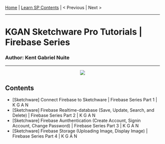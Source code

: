 [Home](https://github.com/kganallinone/KGANTutorials/blob/main/KGAN's%20COLLECTIONS/SKETCHWARE/About/Lessons/Tutorials.md) | [Learn SP Contents](#Contents) | < Previous | Next > 
______________________________________________
# KGAN Sketchware Pro Tutorials | Firebase Series
### Author: Kent Gabriel Nuite  
______________________________________________
<p align="center">
    <img src="https://github.com/kganallinone/KGANTutorials/assets/86733485/bf176c15-0e11-4a12-bc3b-6c04ee372bc8" heigth="100" weigth="100"/>
</p>

## Contents
- [Sketchware] Connect Firebase to Sketchware | Firebase Series Part 1 | K G A N
- [Sketchware] Firebase Realtime-database (Save, Update, Search, and Delete) | Firebase Series Part 2 | K G A N
- [Sketchware] Firebase Aunthentication (Create Account, Signin Account, Change Password) | Firebase Series Part 3 | K G A N
- [Sketchware] Firebase Storage (Uploading Image, Display Image) | Firebase Series Part 4 | K G A N
